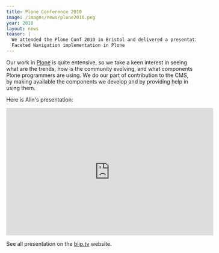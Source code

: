 ```yaml
---
title: Plone Conference 2010
image: /images/news/plone2010.png
year: 2010
layout: news
teaser: |
  We attended the Plone Conf 2010 in Bristol and delivered a presentation on
  Faceted Navigation implementation in Plone
---
```


Our work in [Plone][] is quite entensive, so we take a keen interest in seeing what
are the trends, how is the community evolving, and what components Plone programmers
are using. We do our part of contribution to the CMS, by making available the 
components we develop and by providing help in using them. 

Here is Alin's presentation:

<iframe src="http://blip.tv/play/hrhTgo%2B5IAI.html" width="550" height="339" frameborder="0" allowfullscreen=""><embed type="application/x-shockwave-flash" src="http://a.blip.tv/api.swf#hrhTgo+5IAI" style="display:none"></embed></iframe>

See all presentation on the [blip.tv][presentations] website.

[plone]: http://www.plone.org
[presentations]: http://blip.tv/plone-conference-2010